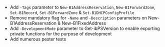 - Add `-Tags` parameter to `New-B1AddressReservation`, `New-B1ForwardZone`, `Set-B1Record`, `Set-B1ForwardZone` & `Set-B1DHCPConfigProfile`
- Remove mandatory flag for `-Name` and `-Description` parameters on New-B1AddressReservation & New-B1FixedAddress
- Add `-DevelopmentMode` parameter to Get-ibPSVersion to enable exporting private functions for the purpose of development
- Add numerous pester tests